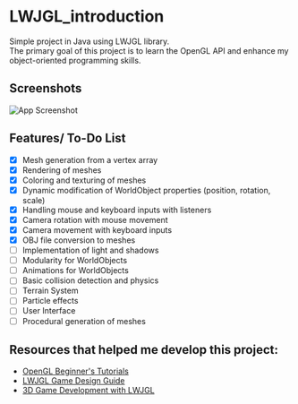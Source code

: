 
# LWJGL_introduction

Simple project in Java using LWJGL library. \
The primary goal of this project is to learn the OpenGL API and enhance my object-oriented programming skills.

## Screenshots

![App Screenshot](https://i.imgur.com/jtsDB4W.gif)


## Features/ To-Do List

- [x]  Mesh generation from a vertex array
- [x]  Rendering of meshes
- [x]  Coloring and texturing of meshes
- [x]  Dynamic modification of WorldObject properties (position, rotation, scale)
- [x]  Handling mouse and keyboard inputs with listeners
- [x]  Camera rotation with mouse movement
- [x]  Camera movement with keyboard inputs
- [x]  OBJ file conversion to meshes
- [ ]  Implementation of light and shadows
- [ ]  Modularity for WorldObjects
- [ ]  Animations for WorldObjects
- [ ]  Basic collision detection and physics
- [ ]  Terrain System
- [ ]  Particle effects
- [ ]  User Interface
- [ ]  Procedural generation of meshes
## Resources that helped me develop this project:
- [OpenGL Beginner's Tutorials](https://www.opengl-tutorial.org/beginners-tutorials/)
- [LWJGL Game Design Guide](https://coffeebeancode.gitbook.io/lwjgl-game-design/)
- [3D Game Development with LWJGL](https://lwjglgamedev.gitbooks.io/3d-game-development-with-lwjgl/content/)
